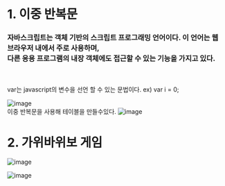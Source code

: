 <h1>1. 이중 반복문</h1>

<h3> 자바스크립트는 객체 기반의 스크립트 프로그래밍 언어이다. 이 언어는 웹 브라우저 내에서 주로 사용하며, <br>다른 응용 프로그램의 내장 객체에도 접근할 수 있는 기능을 가지고 있다.</h3><br>
<br>
var는 javascript의 변수을 선언 할 수 있는 문법이다. ex) var i = 0;

![image](https://user-images.githubusercontent.com/97486359/173486113-669497f9-5411-4a5f-8fe5-8df03e852bba.png) <br>
이중 반복문을 사용해 테이블을 만들수있다.
![image](https://user-images.githubusercontent.com/97486359/173486138-0cea7c1e-4202-4e8b-9884-5979b2400171.png)

<h1>2. 가위바위보 게임</h1>

![image](https://user-images.githubusercontent.com/97486359/173514197-7dde8af6-2aa3-4b77-b183-daa022252a3f.png)


![image](https://user-images.githubusercontent.com/97486359/173514256-9628b606-2c91-411d-afd7-892e17234fba.png)
